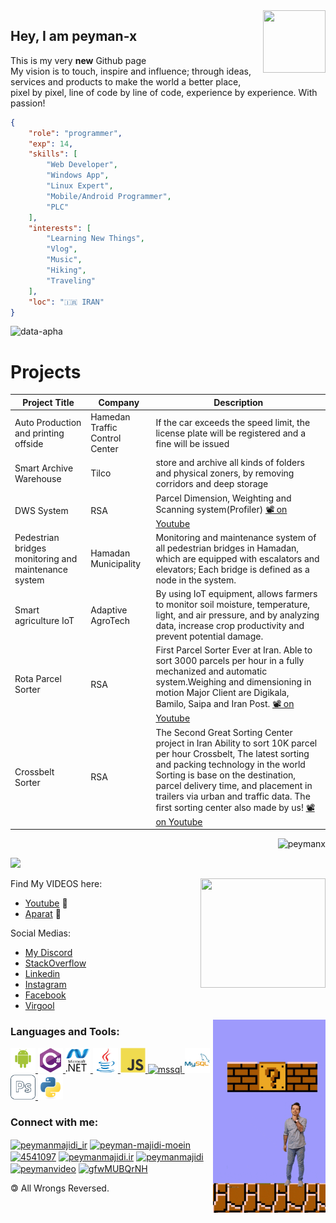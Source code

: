 
<img align="right" width="100" height="100" src="https://user-images.githubusercontent.com/110537772/185734878-d5a358d3-1cbd-4a00-bbc5-77e78c8e9651.png"/>  

## Hey, I am peyman-x 

This is my very **new** Github page  
My vision is to touch, inspire and influence; through ideas, services and products to make the world a better place,   
pixel by pixel, line of code by line of code, experience by experience. With passion!   

```json
{
    "role": "programmer",
    "exp": 14,
    "skills": [
        "Web Developer",
        "Windows App",
        "Linux Expert",
        "Mobile/Android Programmer",
        "PLC"
    ],
    "interests": [
        "Learning New Things",
        "Vlog",
        "Music",
        "Hiking",
        "Traveling"
    ],
    "loc": "🇮🇷 IRAN"
}

```

![data-apha](https://github.com/peymanx/peymanx/assets/110537772/6c1737a7-bab0-44a8-9074-de6d66c6bb85)



Projects
========

| **Project Title** | **Company** | **Description** |
|---|---|---|
| Auto Production and printing offside | Hamedan Traffic Control Center | If the car exceeds the speed limit, the license plate will be registered and a fine will be issued|
| Smart Archive Warehouse| Tilco| store and archive all kinds of folders and physical zoners, by removing corridors and deep storage|
| DWS System | RSA| Parcel Dimension, Weighting and Scanning system(Profiler) [📽 on Youtube](https://www.youtube.com/watch?v=_JFiVkYmac8)|
| Pedestrian bridges monitoring and maintenance system | Hamadan Municipality | Monitoring and maintenance system of all pedestrian bridges in Hamadan, which are equipped with escalators and elevators; Each bridge is defined as a node in the system. |
| Smart agriculture IoT| Adaptive AgroTech| By using IoT equipment, allows farmers to monitor soil moisture, temperature, light, and air pressure, and by analyzing data, increase crop productivity and prevent potential damage.|
| Rota Parcel Sorter | RSA| First Parcel Sorter Ever at Iran. Able to sort 3000 parcels per hour in a fully mechanized and automatic system.Weighing and dimensioning in motion Major Client are Digikala, Bamilo, Saipa and Iran Post. [📽 on Youtube](https://www.youtube.com/watch?v=B8MTObuLd4Q&t=5s4)|
| Crossbelt Sorter | RSA| The Second Great Sorting Center project in Iran Ability to sort 10K parcel per hour Crossbelt, The latest sorting and packing technology in the world Sorting is base on the destination, parcel delivery time, and placement in trailers via urban and traffic data. The first sorting center also made by us! [📽 on Youtube](https://www.youtube.com/watch?v=oxM4GwviEJ4)|


<p align="right"> <img src="https://komarev.com/ghpvc/?username=peymanx&label=Profile%20views&color=0e75b6&style=flat" alt="peymanx" /> </p>   


<a href="https://coffeebede.ir/buycoffee/peymanx"><img class="img-fluid" width="250px"
src="https://coffeebede.ir/DashboardTemplateV2/app-assets/images/banner/default-yellow.svg" /></a>

<img align="right" width="200" height="175" src="https://user-images.githubusercontent.com/110537772/185732616-769fd49c-82b6-4ccc-83db-408babca3313.gif"/>


Find My VIDEOS here:
- [Youtube](https://www.youtube.com/@peymanx) 🎥   
- [Aparat](https://www.aparat.com/peyman.majidi)  🎥   


Social Medias:
- [My Discord](https://discord.gg/gfwMUBQrNH)
- [StackOverflow](https://stackoverflow.com/users/4541097/peyman-majidi?tab=profile)
- [Linkedin](http://www.linkedin.com/in/peyman-majidi-moein)
- [Instagram](https://www.instagram.com/peymanmajidi.ir/)
- [Facebook](https://www.facebook.com/Peymantv)
- [Virgool](https://virgool.io/@peymanx)

<img align="right" width="180"  src="/mini.gif"/>


<h3 align="left">Languages and Tools:</h3>
<p align="left"> <a href="https://developer.android.com" target="_blank" rel="noreferrer"> <img src="https://raw.githubusercontent.com/devicons/devicon/master/icons/android/android-original-wordmark.svg" alt="android" width="40" height="40"/> </a> <a href="https://www.w3schools.com/cs/" target="_blank" rel="noreferrer"> <img src="https://raw.githubusercontent.com/devicons/devicon/master/icons/csharp/csharp-original.svg" alt="csharp" width="40" height="40"/> </a> <a href="https://dotnet.microsoft.com/" target="_blank" rel="noreferrer"> <img src="https://raw.githubusercontent.com/devicons/devicon/master/icons/dot-net/dot-net-original-wordmark.svg" alt="dotnet" width="40" height="40"/> </a> <a href="https://www.java.com" target="_blank" rel="noreferrer"> <img src="https://raw.githubusercontent.com/devicons/devicon/master/icons/java/java-original.svg" alt="java" width="40" height="40"/> </a> <a href="https://developer.mozilla.org/en-US/docs/Web/JavaScript" target="_blank" rel="noreferrer"> <img src="https://raw.githubusercontent.com/devicons/devicon/master/icons/javascript/javascript-original.svg" alt="javascript" width="40" height="40"/> </a> <a href="https://www.microsoft.com/en-us/sql-server" target="_blank" rel="noreferrer"> <img src="https://www.svgrepo.com/show/303229/microsoft-sql-server-logo.svg" alt="mssql" width="40" height="40"/> </a> <a href="https://www.mysql.com/" target="_blank" rel="noreferrer"> <img src="https://raw.githubusercontent.com/devicons/devicon/master/icons/mysql/mysql-original-wordmark.svg" alt="mysql" width="40" height="40"/> </a> <a href="https://www.photoshop.com/en" target="_blank" rel="noreferrer"> <img src="https://raw.githubusercontent.com/devicons/devicon/master/icons/photoshop/photoshop-line.svg" alt="photoshop" width="40" height="40"/> </a> <a href="https://www.python.org" target="_blank" rel="noreferrer"> <img src="https://raw.githubusercontent.com/devicons/devicon/master/icons/python/python-original.svg" alt="python" width="40" height="40"/> </a> </p>

<h3 align="left">Connect with me:</h3>
<p align="left">
<a href="https://twitter.com/peymanmajidi_ir" target="blank"><img align="center" src="https://raw.githubusercontent.com/rahuldkjain/github-profile-readme-generator/master/src/images/icons/Social/twitter.svg" alt="peymanmajidi_ir" height="30" width="40" /></a>
<a href="https://linkedin.com/in/peyman-majidi-moein" target="blank"><img align="center" src="https://raw.githubusercontent.com/rahuldkjain/github-profile-readme-generator/master/src/images/icons/Social/linked-in-alt.svg" alt="peyman-majidi-moein" height="30" width="40" /></a>
<a href="https://stackoverflow.com/users/4541097" target="blank"><img align="center" src="https://raw.githubusercontent.com/rahuldkjain/github-profile-readme-generator/master/src/images/icons/Social/stack-overflow.svg" alt="4541097" height="30" width="40" /></a>
<a href="https://instagram.com/peymanmajidi.ir" target="blank"><img align="center" src="https://raw.githubusercontent.com/rahuldkjain/github-profile-readme-generator/master/src/images/icons/Social/instagram.svg" alt="peymanmajidi.ir" height="30" width="40" /></a>
<a href="https://dribbble.com/peymanmajidi" target="blank"><img align="center" src="https://raw.githubusercontent.com/rahuldkjain/github-profile-readme-generator/master/src/images/icons/Social/dribbble.svg" alt="peymanmajidi" height="30" width="40" /></a>
<a href="https://www.youtube.com/@peymanx" target="blank"><img align="center" src="https://raw.githubusercontent.com/rahuldkjain/github-profile-readme-generator/master/src/images/icons/Social/youtube.svg" alt="peymanvideo" height="30" width="40" /></a>
<a href="https://discord.gg/gfwMUBQrNH" target="blank"><img align="center" src="https://raw.githubusercontent.com/rahuldkjain/github-profile-readme-generator/master/src/images/icons/Social/discord.svg" alt="gfwMUBQrNH" height="30" width="40" /></a>
</p>
🄯 All Wrongs Reversed.  






